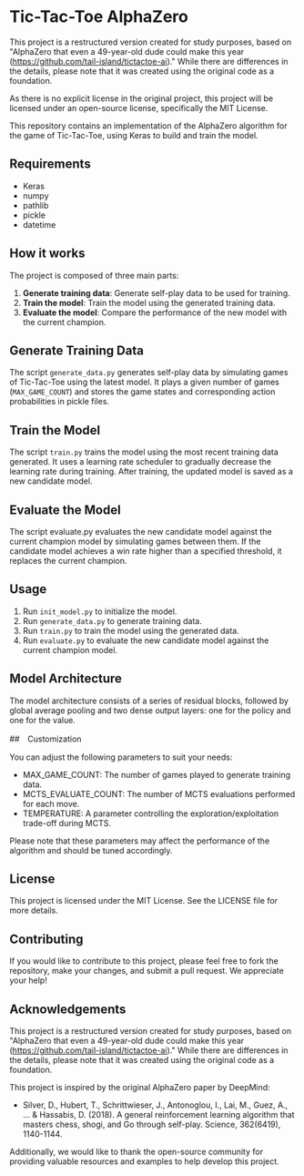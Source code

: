 # Tic-Tac-Toe AlphaZero

This project is a restructured version created for study purposes, based on "AlphaZero that even a 49-year-old dude could make this year (https://github.com/tail-island/tictactoe-ai)." While there are differences in the details, please note that it was created using the original code as a foundation.

As there is no explicit license in the original project, this project will be licensed under an open-source license, specifically the MIT License.

This repository contains an implementation of the AlphaZero algorithm for the game of Tic-Tac-Toe, using Keras to build and train the model.
## Requirements

* Keras
* numpy
* pathlib 
* pickle
* datetime

## How it works

The project is composed of three main parts:

1. **Generate training data**: Generate self-play data to be used for training.
2. **Train the model**: Train the model using the generated training data.
3. **Evaluate the model**: Compare the performance of the new model with the current champion.

## Generate Training Data

The script `generate_data.py` generates self-play data by simulating games of Tic-Tac-Toe using the latest model. It plays a given number of games (`MAX_GAME_COUNT`) and stores the game states and corresponding action probabilities in pickle files.
## Train the Model

The script `train.py` trains the model using the most recent training data generated. It uses a learning rate scheduler to gradually decrease the learning rate during training. After training, the updated model is saved as a new candidate model.
## Evaluate the Model

The script evaluate.py evaluates the new candidate model against the current champion model by simulating games between them. If the candidate model achieves a win rate higher than a specified threshold, it replaces the current champion.
## Usage

1. Run `init_model.py` to initialize the model.
2. Run `generate_data.py` to generate training data.
3. Run `train.py` to train the model using the generated data.
4. Run `evaluate.py` to evaluate the new candidate model against the current champion model.

## Model Architecture

The model architecture consists of a series of residual blocks, followed by global average pooling and two dense output layers: one for the policy and one for the value.

##　Customization

You can adjust the following parameters to suit your needs:

* MAX_GAME_COUNT: The number of games played to generate training data.
* MCTS_EVALUATE_COUNT: The number of MCTS evaluations performed for each move.
* TEMPERATURE: A parameter controlling the exploration/exploitation trade-off during MCTS.

Please note that these parameters may affect the performance of the algorithm and should be tuned accordingly.

## License

This project is licensed under the MIT License. See the LICENSE file for more details.
## Contributing

If you would like to contribute to this project, please feel free to fork the repository, make your changes, and submit a pull request. We appreciate your help!
## Acknowledgements

This project is a restructured version created for study purposes, based on "AlphaZero that even a 49-year-old dude could make this year (https://github.com/tail-island/tictactoe-ai)." While there are differences in the details, please note that it was created using the original code as a foundation.

This project is inspired by the original AlphaZero paper by DeepMind:

* Silver, D., Hubert, T., Schrittwieser, J., Antonoglou, I., Lai, M., Guez, A., ... & Hassabis, D. (2018). A general reinforcement learning algorithm that masters chess, shogi, and Go through self-play. Science, 362(6419), 1140-1144.

Additionally, we would like to thank the open-source community for providing valuable resources and examples to help develop this project.
